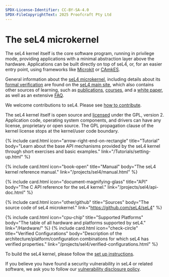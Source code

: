 ```yaml
---
SPDX-License-Identifier: CC-BY-SA-4.0
SPDX-FileCopyrightText: 2025 Proofcraft Pty Ltd
---
```


# The seL4 microkernel

The seL4 kernel itself is the core software program, running in privilege mode,
providing applications with a minimal abstraction layer above the
hardware. Applications can be built directly on top of seL4, or, for an easier
entry point, using frameworks like [Microkit] or [CAmkES].

General information about the [seL4 microkernel][about], including details about
its [formal verification][verification] are found on the [seL4 main
site][sel4.systems], which also contains other sources of learning, such as
[publications], [courses], and a [white paper], as well as an extensive [FAQ].

We welcome contributions to seL4. Please see [how to contribute][contribute].

The seL4 kernel itself is open source and [licensed][license] under the GPL,
version 2. Application code, operating system components, and drivers can have
any license, proprietary or open source. The GPL propagation clause of the
kernel license stops at the kernel/user code boundary.


<div class="grid grid-cols-1 md:grid-cols-2 gap-y-24 gap-x-12 md:gap-x-20 px-2 sm:px-10 py-8 md:py-12 not-prose">

  {% include card.html
     icon="arrow-right-end-on-rectangle"
     title="Tutorial"
     body="Learn about the base API mechanisms provided by the seL4 kernel
     through short exercises and basic examples."
     link="/Tutorials/setting-up.html"
  %}

  {% include card.html
     icon="book-open"
     title="Manual"
     body="The seL4 kernel reference manual."
     link="/projects/sel4/manual.html"
  %}

  {% include card.html
     icon="document-magnifying-glass"
     title="API"
     body="The C API reference for the seL4 kernel."
     link="/projects/sel4/api-doc.html"
  %}

  {% include card.html
     icon="other/github"
     title="Sources"
     body="The source code of seL4 microkernel."
     link="https://github.com/seL4/seL4"
  %}

  {% include card.html
     icon="cpu-chip"
     title="Supported Platforms"
     body="The table of all hardware and platforms supported by seL4."
     link="/Hardware/"
  %}
  {% include card.html
     icon="check-circle"
     title="Verified Configurations"
     body="Description of the architecture/platform/configuration combinations
     for which seL4 has verified properties."
     link="/projects/sel4/verified-configurations.html"
  %}

</div>


To build the seL4 kernel, please follow the [set up instructions][build].

If you believe you have found a security vulnerability in seL4 or related
software, we ask you to follow our [vulnerability disclosure policy][VDP].



[about]: https://sel4.systems/About/
[verification]: https://sel4.systems/Verification/
[sel4.systems]: https://sel4.systems/

[license]: https://sel4.systems/Legal/license.html

[Microkit]: /projects/microkit/
[CAmkES]: /projects/camkes/

[contribute]: /projects/sel4/kernel-contribution.html

[learn]: https://sel4.systems/Learn/
[white paper]: https://sel4.systems/About/whitepaper.html
[publications]: https://sel4.systems/Research/publications.html
[courses]: https://sel4.systems/Research/courses.html
[FAQ]: https://sel4.systems/About/FAQ.html


[build]: /projects/buildsystem/host-dependencies.html
[VDP]: https://github.com/seL4/seL4/blob/master/SECURITY.md
